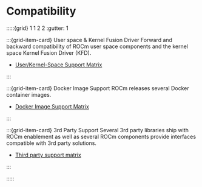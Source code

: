 # Compatibility

:::::{grid} 1 1 2 2
:gutter: 1

:::{grid-item-card} User space & Kernel Fusion Driver
Forward and backward compatibility of ROCm user space components and the
kernel space Kernel Fusion Driver (KFD).

- [User/Kernel-Space Support Matrix](./user_kernel_space_compat_matrix)

:::

:::{grid-item-card} Docker Image Support
ROCm releases several Docker container images.

- [Docker Image Support Matrix](./docker_image_support_matrix)

:::

:::{grid-item-card} 3rd Party Support
Several 3rd party libraries ship with ROCm enablement as well as several ROCm
components provide interfaces compatible with 3rd party solutions.

- [Third party support matrix](./3rd_party_support_matrix)

:::

:::::
